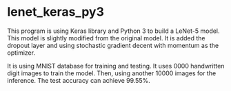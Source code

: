 # lenet_keras_py3
This program is using Keras library and Python 3 to build a LeNet-5 model. This model is slightly modified from the original model. It is added the dropout layer and using stochastic gradient decent with momentum as the optimizer.

It is using MNIST database for training and testing. It uses 0000 handwritten digit images to train the model. Then, using another 10000 images for the inference. The test accuracy can achieve 99.55%.
